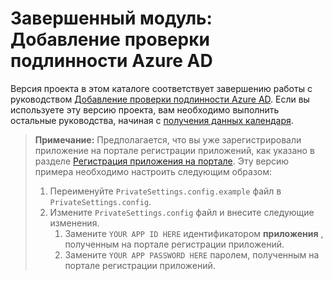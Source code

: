 # <a name="completed-module-add-azure-ad-authentication"></a>Завершенный модуль: Добавление проверки подлинности Azure AD

Версия проекта в этом каталоге соответствует завершению работы с руководством [Добавление проверки подлинности Azure AD](https://docs.microsoft.com/graph/training/aspnet-tutorial?tutorial-step=3). Если вы используете эту версию проекта, вам необходимо выполнить остальные руководства, начиная с [получения данных календаря](https://docs.microsoft.com/graph/training/aspnet-tutorial?tutorial-step=4).

> **Примечание:** Предполагается, что вы уже зарегистрировали приложение на портале регистрации приложений, как указано в разделе [Регистрация приложения на портале](https://docs.microsoft.com/graph/training/aspnet-tutorial?tutorial-step=2). Эту версию примера необходимо настроить следующим образом:
>
> 1. Переименуйте `PrivateSettings.config.example` файл в `PrivateSettings.config`.
> 1. Измените `PrivateSettings.config` файл и внесите следующие изменения.
>     1. Замените `YOUR APP ID HERE` идентификатором **приложения** , полученным на портале регистрации приложений.
>     1. Замените `YOUR APP PASSWORD HERE` паролем, полученным на портале регистрации приложений.